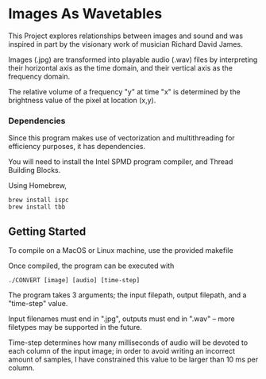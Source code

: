 # Images As Wavetables

This Project explores relationships between images and sound and was inspired in part by the visionary work of musician Richard David James.

Images (.jpg) are transformed into playable audio (.wav) files by interpreting their horizontal axis as the time domain, and their vertical axis as the frequency domain.

The relative volume of a frequency "y" at time "x" is determined by the brightness value of the pixel at location (x,y).

### Dependencies

Since this program makes use of vectorization and multithreading for efficiency purposes, it has dependencies. 

You will need to install the Intel SPMD program compiler, and Thread Building Blocks.

Using Homebrew,

```
brew install ispc
brew install tbb
``` 

## Getting Started

To compile on a MacOS or Linux machine, use the provided makefile

Once compiled, the program can be executed with

```
./CONVERT [image] [audio] [time-step]
```

The program takes 3 arguments; the input filepath, output filepath, and a "time-step" value.

Input filenames must end in ".jpg", outputs must end in ".wav" – more filetypes may be supported in the future.

Time-step determines how many milliseconds of audio will be devoted to each column of the input image; in order to avoid writing an incorrect amount of samples, I have constrained this value to be larger than 10 ms per column.

